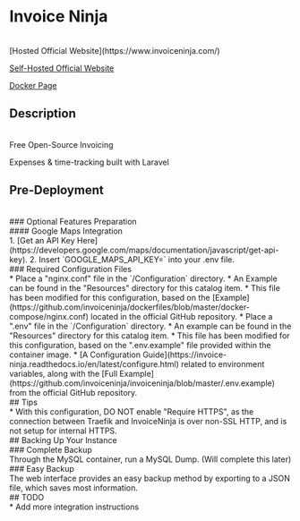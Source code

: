 # Invoice Ninja
<br />
[Hosted Official Website](https://www.invoiceninja.com/)

[Self-Hosted Official Website](https://www.invoiceninja.org/)

[Docker Page](https://hub.docker.com/r/invoiceninja/invoiceninja/)
<br />
## Description
<br />
  Free Open-Source Invoicing

  Expenses & time-tracking built with Laravel
<br />
## Pre-Deployment
<br />
### Optional Features Preparation
<br />
#### Google Maps Integration
<br />
1. [Get an API Key Here](https://developers.google.com/maps/documentation/javascript/get-api-key).
2. Insert `GOOGLE_MAPS_API_KEY=<Your API Key>` into your .env file.
<br />
### Required Configuration Files
<br />
* Place a "nginx.conf" file in the `<Stack Directory>/Configuration` directory.
  * An Example can be found in the "Resources" directory for this catalog item.
    * This file has been modified for this configuration, based on the [Example](https://github.com/invoiceninja/dockerfiles/blob/master/docker-compose/nginx.conf) located in the official GitHub repository.
* Place a ".env" file in the `<Stack Directory>/Configuration` directory.
  * An example can be found in the "Resources" directory for this catalog item.
    * This file has been modified for this configuration, based on the ".env.example" file provided within the container image.
  * [A Configuration Guide](https://invoice-ninja.readthedocs.io/en/latest/configure.html) related to environment variables, along with the [Full Example](https://github.com/invoiceninja/invoiceninja/blob/master/.env.example) from the official GitHub repository.
<br />
## Tips
<br />
* With this configuration, DO NOT enable "Require HTTPS", as the connection between Traefik and InvoiceNinja is over non-SSL HTTP, and is not setup for internal HTTPS.
<br />
## Backing Up Your Instance
<br />
### Complete Backup
<br />
Through the MySQL container, run a MySQL Dump.
(Will complete this later)
<br />
### Easy Backup
<br />
The web interface provides an easy backup method by exporting to a JSON file, which saves most information.
<br />
## TODO
<br />
* Add more integration instructions
